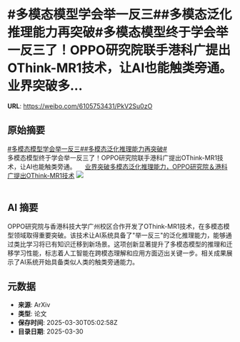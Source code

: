 # #多模态模型学会举一反三##多模态泛化推理能力再突破#多模态模型终于学会举一反三了！OPPO研究院联手港科广提出OThink-MR1技术，让AI也能触类旁通。 业界突破多...

**URL**: https://weibo.com/6105753431/PkV2Su0zO

## 原始摘要

<a href="https://m.weibo.cn/search?containerid=231522type%3D1%26t%3D10%26q%3D%23%E5%A4%9A%E6%A8%A1%E6%80%81%E6%A8%A1%E5%9E%8B%E5%AD%A6%E4%BC%9A%E4%B8%BE%E4%B8%80%E5%8F%8D%E4%B8%89%23&amp;extparam=%23%E5%A4%9A%E6%A8%A1%E6%80%81%E6%A8%A1%E5%9E%8B%E5%AD%A6%E4%BC%9A%E4%B8%BE%E4%B8%80%E5%8F%8D%E4%B8%89%23" data-hide=""><span class="surl-text">#多模态模型学会举一反三#</span></a><a href="https://m.weibo.cn/search?containerid=231522type%3D1%26t%3D10%26q%3D%23%E5%A4%9A%E6%A8%A1%E6%80%81%E6%B3%9B%E5%8C%96%E6%8E%A8%E7%90%86%E8%83%BD%E5%8A%9B%E5%86%8D%E7%AA%81%E7%A0%B4%23&amp;extparam=%23%E5%A4%9A%E6%A8%A1%E6%80%81%E6%B3%9B%E5%8C%96%E6%8E%A8%E7%90%86%E8%83%BD%E5%8A%9B%E5%86%8D%E7%AA%81%E7%A0%B4%23" data-hide=""><span class="surl-text">#多模态泛化推理能力再突破#</span></a><br>多模态模型终于学会举一反三了！OPPO研究院联手港科广提出OThink-MR1技术，让AI也能触类旁通。 <a href="https://weibo.com/ttarticle/p/show?id=2309405149858464923862" data-hide=""><span class="url-icon"><img style="width: 1rem;height: 1rem" src="https://h5.sinaimg.cn/upload/2015/09/25/3/timeline_card_small_article_default.png" referrerpolicy="no-referrer"></span><span class="surl-text">业界突破多模态泛化推理能力，OPPO研究院＆港科广提出OThink-MR1技术</span></a> <img style="" src="https://tvax4.sinaimg.cn/large/006Fd7o3ly1hzyu5fmpnpj30rs0fmmzy.jpg" referrerpolicy="no-referrer"><br><br>

## AI 摘要

OPPO研究院与香港科技大学广州校区合作开发了OThink-MR1技术，在多模态模型领域取得重要突破。该技术让AI系统具备了"举一反三"的泛化推理能力，能够通过类比学习将已有知识迁移到新场景。这项创新显著提升了多模态模型的推理和迁移学习性能，标志着人工智能在跨模态理解和应用方面迈出关键一步。相关成果展示了AI系统开始具备类似人类的触类旁通能力。

## 元数据

- **来源**: ArXiv
- **类型**: 论文
- **保存时间**: 2025-03-30T05:02:58Z
- **目录日期**: 2025-03-30
